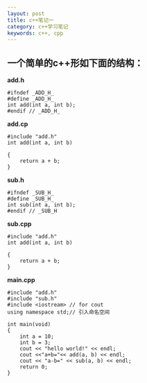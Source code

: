 ```yaml
---
layout: post
title: c++笔记一
category: c++学习笔记
keywords: c++, cpp
---
```



## 一个简单的c++形如下面的结构：

    
**add.h**

    #ifndef _ADD_H_
    #define _ADD_H_
    int add(int a, int b);
    #endif // _ADD_H_


**add.cp**
    
    #include "add.h"
    int add(int a, int b)

    {
        return a + b;
    }

**sub.h**
    
    #ifndef _SUB_H_
    #define _SUB_H_
    int sub(int a, int b);
    #endif // _SUB_H

**sub.cpp**
    
    #include "add.h"
    int add(int a, int b)
    
    {
        return a + b;
    }

**main.cpp**
    
    #include "add.h"
    #include "sub.h"
    #include <iostream> // for cout
    using namespace std;// 引入命名空间

    int main(void)
    {
        int a = 10;
        int b = 3;
        cout << "hello world!" << endl;
        cout <<"a+b="<< add(a, b) << endl;
        cout << "a-b=" << sub(a, b) << endl;
        return 0;
    }
